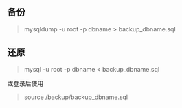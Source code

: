  ## 备份
 > mysqldump -u root -p dbname > backup_dbname.sql   
 
 ## 还原
 > mysql -u root -p dbname < backup_dbname.sql
 
 或登录后使用
 > source /backup/backup_dbname.sql  
